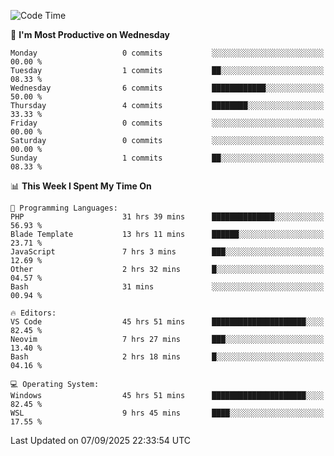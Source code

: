 <!--START_SECTION:waka-->
![Code Time](http://img.shields.io/badge/Code%20Time-5%2C770%20hrs-blue)

📅 **I'm Most Productive on Wednesday** 

```text
Monday                   0 commits           ░░░░░░░░░░░░░░░░░░░░░░░░░   00.00 % 
Tuesday                  1 commits           ██░░░░░░░░░░░░░░░░░░░░░░░   08.33 % 
Wednesday                6 commits           ████████████░░░░░░░░░░░░░   50.00 % 
Thursday                 4 commits           ████████░░░░░░░░░░░░░░░░░   33.33 % 
Friday                   0 commits           ░░░░░░░░░░░░░░░░░░░░░░░░░   00.00 % 
Saturday                 0 commits           ░░░░░░░░░░░░░░░░░░░░░░░░░   00.00 % 
Sunday                   1 commits           ██░░░░░░░░░░░░░░░░░░░░░░░   08.33 % 
```


📊 **This Week I Spent My Time On** 

```text
💬 Programming Languages: 
PHP                      31 hrs 39 mins      ██████████████░░░░░░░░░░░   56.93 % 
Blade Template           13 hrs 11 mins      ██████░░░░░░░░░░░░░░░░░░░   23.71 % 
JavaScript               7 hrs 3 mins        ███░░░░░░░░░░░░░░░░░░░░░░   12.69 % 
Other                    2 hrs 32 mins       █░░░░░░░░░░░░░░░░░░░░░░░░   04.57 % 
Bash                     31 mins             ░░░░░░░░░░░░░░░░░░░░░░░░░   00.94 % 

🔥 Editors: 
VS Code                  45 hrs 51 mins      █████████████████████░░░░   82.45 % 
Neovim                   7 hrs 27 mins       ███░░░░░░░░░░░░░░░░░░░░░░   13.40 % 
Bash                     2 hrs 18 mins       █░░░░░░░░░░░░░░░░░░░░░░░░   04.16 % 

💻 Operating System: 
Windows                  45 hrs 51 mins      █████████████████████░░░░   82.45 % 
WSL                      9 hrs 45 mins       ████░░░░░░░░░░░░░░░░░░░░░   17.55 % 
```


 Last Updated on 07/09/2025 22:33:54 UTC
<!--END_SECTION:waka-->

